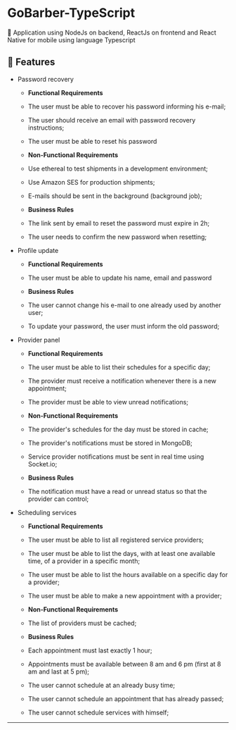 # GoBarber-TypeScript
:barber:  Application using NodeJs on backend, ReactJs on frontend and React Native for mobile using language Typescript


## 🚀 Features
- Password recovery
  - **Functional Requirements**
   - The user must be able to recover his password informing his e-mail;
    - The user should receive an email with password recovery instructions;
    - The user must be able to reset his password

  - **Non-Functional Requirements**
   - Use ethereal to test shipments in a development environment;
    - Use Amazon SES for production shipments;
    - E-mails should be sent in the background (background job);

  - **Business Rules**
   - The link sent by email to reset the password must expire in 2h;
   - The user needs to confirm the new password when resetting;

- Profile update
  - **Functional Requirements**
   - The user must be able to update his name, email and password

  - **Business Rules**
   - The user cannot change his e-mail to one already used by another user;
   - To update your password, the user must inform the old password;

- Provider panel
  - **Functional Requirements**
   - The user must be able to list their schedules for a specific day;
   - The provider must receive a notification whenever there is a new appointment;
   - The provider must be able to view unread notifications;

  - **Non-Functional Requirements**
   - The provider's schedules for the day must be stored in cache;
   - The provider's notifications must be stored in MongoDB;
   - Service provider notifications must be sent in real time using Socket.io;

  - **Business Rules**
   - The notification must have a read or unread status so that the provider can control;

- Scheduling services
  - **Functional Requirements**
   - The user must be able to list all registered service providers;
   - The user must be able to list the days, with at least one available time, of a provider in a specific month;
   - The user must be able to list the hours available on a specific day for a provider;
   - The user must be able to make a new appointment with a provider;

  - **Non-Functional Requirements**
   - The list of providers must be cached;

  - **Business Rules**
   - Each appointment must last exactly 1 hour;
   - Appointments must be available between 8 am and 6 pm (first at 8 am and last at 5 pm);
   - The user cannot schedule at an already busy time;
   - The user cannot schedule an appointment that has already passed;
   - The user cannot schedule services with himself;
---
 
